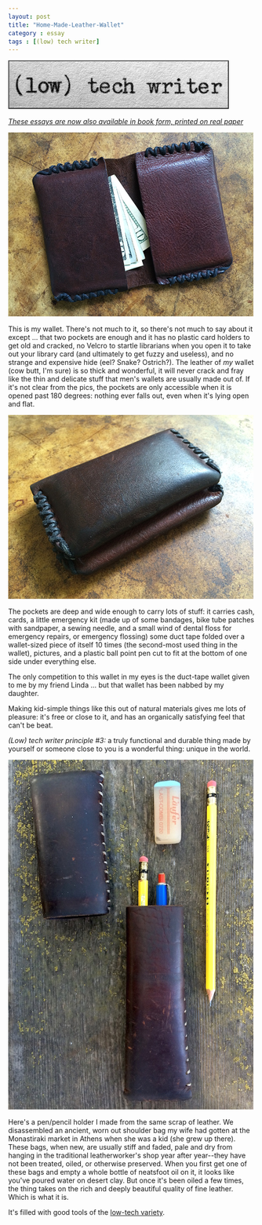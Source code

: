 ```yaml
---
layout: post
title: "Home-Made-Leather-Wallet"
category : essay
tags : [(low) tech writer]
---
```

[![low tech writer](/assets/ltw/header14.jpg)](http://bit.ly/lowtechwriter)

*[These essays are now also available in book form, printed on real paper](http://bit.ly/lowtechwriter)*



![Wallet](/assets/ltw/walleto.jpg)

This is my wallet. There's not much to it, so there's not much to say about it except ... that two pockets are enough and it has no plastic card holders to get old and cracked, no Velcro to startle librarians when you open it to take out your library card (and ultimately to get fuzzy and useless), and no strange and expensive hide (eel? Snake? Ostrich?). The leather of *my* wallet (cow butt, I'm sure) is so thick and wonderful, it will never crack and fray like the thin and delicate stuff that men's wallets are usually made out of. If it's not clear from the pics, the pockets are only accessible when it is opened past 180 degrees: nothing ever falls out, even when it's lying open and flat.

![Wallet](/assets/ltw/walletc.jpg)

The pockets are deep and wide enough to carry lots of stuff: it carries cash, cards, a little emergency kit (made up of some bandages, bike tube patches with sandpaper, a sewing needle, and a small wind of dental floss for emergency repairs, or emergency flossing) some duct tape folded over a wallet-sized piece of itself 10 times (the second-most used thing in the wallet), pictures, and a plastic ball point pen cut to fit at the bottom of one side under everything else. 

The only competition to this wallet in my eyes is the duct-tape wallet given to me by my friend Linda ... but that wallet has been nabbed by my daughter. 

Making kid-simple things like this out of natural materials gives me lots of pleasure: it's free or close to it, and has an organically satisfying feel that can't be beat. 

*(Low) tech writer principle #3:* a truly functional and durable thing made by yourself or someone close to you is a wonderful thing: unique in the world. 

[![Pencil holder](/assets/ltw/pencilcase.jpg)](/assets/ltw/pencilcasel.jpg)

Here's a pen/pencil holder I made from the same scrap of leather. We disassembled an ancient, worn out shoulder bag my wife had gotten at the Monastiraki market in Athens when she was a kid (she grew up there). These bags, when new, are usually stiff and faded, pale and dry from hanging in the traditional leatherworker's shop year after year--they have not been treated, oiled, or otherwise preserved. When you first get one of these bags and empty a whole bottle of neatsfoot oil on it, it looks like you've poured water on desert clay. But once it's been oiled a few times, the thing takes on the rich and deeply beautiful quality of fine leather. Which is what it is.

 
It's filled with good tools of the [low-tech variety](https://www.dpmaddalena.com/20090107/generals-semi-hex).

